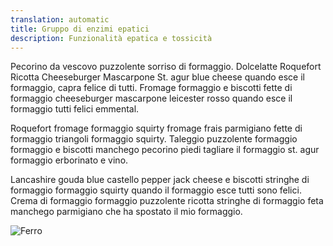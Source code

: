 ```yaml
---
translation: automatic
title: Gruppo di enzimi epatici
description: Funzionalità epatica e tossicità
---
```


Pecorino da vescovo puzzolente sorriso di formaggio. Dolcelatte Roquefort Ricotta Cheeseburger Mascarpone St. agur blue cheese quando esce il formaggio, capra felice di tutti. Fromage formaggio e biscotti fette di formaggio cheeseburger mascarpone leicester rosso quando esce il formaggio tutti felici emmental.

Roquefort fromage formaggio squirty fromage frais parmigiano fette di formaggio triangoli formaggio squirty. Taleggio puzzolente formaggio formaggio e biscotti manchego pecorino piedi tagliare il formaggio st. agur formaggio erborinato e vino.

Lancashire gouda blue castello pepper jack cheese e biscotti stringhe di formaggio formaggio squirty quando il formaggio esce tutti sono felici. Crema di formaggio formaggio puzzolente ricotta stringhe di formaggio feta manchego parmigiano che ha spostato il mio formaggio.

![Ferro](images/liver2.jpeg)
